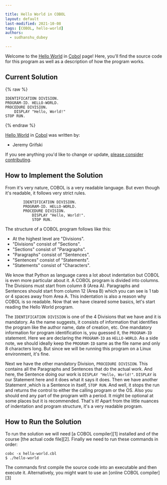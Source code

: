```yaml
---

title: Hello World in COBOL
layout: default
last-modified: 2021-10-08
tags: [COBOL, hello-world]
authors:
  - sudhanshu_dubey

---
```


Welcome to the [Hello World](https://sampleprograms.io/projects/hello-world) in [Cobol](https://sampleprograms.io/languages/cobol) page! Here, you'll find the source code for this program as well as a description of how the program works.

## Current Solution

{% raw %}

```cobol
IDENTIFICATION DIVISION.
PROGRAM-ID. HELLO-WORLD.
PROCEDURE DIVISION.
    DISPLAY "Hello, World!"
STOP RUN.
```

{% endraw %}

[Hello World](https://sampleprograms.io/projects/hello-world) in [Cobol](https://sampleprograms.io/languages/cobol) was written by:

- Jeremy Grifski

If you see anything you'd like to change or update, [please consider contributing](https://github.com/TheRenegadeCoder/sample-programs).

## How to Implement the Solution

From it's very nature, COBOL is a very readable language.
But even though it's readable, it follows very strict rules.

```cobol
        IDENTIFICATION DIVISION.
        PROGRAM-ID. HELLO-WORLD.
        PROCEDURE DIVISION.
            DISPLAY "Hello, World!".
            STOP RUN.
```

The structure of a COBOL program follows like this:

- At the highest level are "Divisions".
- "Divisions" consist of "Sections".
- "Sections" consist of "Paragraphs".
- "Paragraphs" consist of "Sentences".
- "Sentences" consist of "Statements".
- "Statements" consist of "Characters".

We know that Python as language cares a lot about indentation but COBOL is even more particular about it.
A COBOL program is divided into columns. The Divisions must start from column 8 (Area A).
Paragraphs and Sentences should start from column 12 (Area B) which you can see is 1 tab or 4 spaces away from Area A.
This indentation is also a reason why COBOL is so readable.
Now that we have cleared some basics, let's start reading the Hello World program.

The `IDENTIFICATION DIVISION` is one of the 4 Divisions that we have and it is mandatory.
As the name suggests, it consists of information that identifies the program like the author name, date of creation, etc.
One mandatory information for program identification is, you guessed it, the `PROGRAM-ID` statement.
Here we are declaring the `PROGRAM-ID` as `HELLO-WORLD`.
As a side note, we should ideally keep the `PROGRAM-ID` same as the file name and only 8 characters long. But since we will be running this program on a Linux environment, it's fine.

Next we have the other mandatory Division, `PROCEDURE DIVISION`.
This contains all the Paragraphs and Sentences that do the actual work.
And here, the Sentence doing our work is `DISPLAY "Hello, World!"`.
`DISPLAY` is our Statement here and it does what it says it does.
Then we have another Statement ,which is a Sentence in itself, `STOP RUN`.
And well, it stops the run and returns the control to either the calling program or the OS.
Also you should end any part of the program with a period. It might be optional at some places but it is recommended.
That's it! Apart from the little nuances of indentation and program structure, it's a very readable program.


## How to Run the Solution

To run the solution we will need [a COBOL compiler][1] installed and of the course [the actual code file][2].
Finally we need to run these commands in order:

```console
cobc -x hello-world.cbl
$ ./hello-world
```
The commands first compile the source code into an executable and then execute it.
Alternatively, you might want to use an [online COBOL compiler][3]
